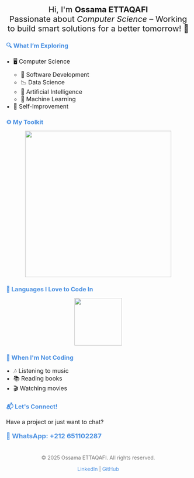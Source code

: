 <p style="text-align: center; font-size: 22px; margin-bottom: 20px;">
  Hi, I'm <strong>Ossama ETTAQAFI</strong><br>
  Passionate about <em>Computer Science</em> – Working to build smart solutions for a better tomorrow! 🚀
</p>

<!-- Interests Section -->
<h3 style="color: #4a90e2; margin-bottom: 10px;">🔍 What I’m Exploring</h3>
<ul style="padding-left: 20px; margin-bottom: 20px; font-size: 16px;">
  <li>🖥️ Computer Science
    <ul style="padding-left: 20px; margin-top: 10px;">
      <li>📝 Software Development</li>
      <li>📉 Data Science</li>
      <li>🧠 Artificial Intelligence</li>
      <li>🚀 Machine Learning</li>
    </ul>
  </li>
  <li>🌟 Self-Improvement</li>
</ul>

<!-- Skills Section -->
<h3 style="color: #4a90e2; margin-bottom: 10px;">⚙ My Toolkit</h3>
<p style="text-align: center; margin-bottom: 20px;">
  <a href="https://skillicons.dev">
    <img src="https://skillicons.dev/icons?i=git,docker,linux,html,css,js,typescript,react,angular,bootstrap,python,java,c,flask,php,laravel,mysql,mongodb,postman,opencv" width="400" />
  </a>
</p>

<!-- Programming Languages Section -->
<h3 style="color: #4a90e2; margin-bottom: 10px;">💙 Languages I Love to Code In</h3>
<p style="text-align: center; margin-bottom: 20px;">
  <a href="https://skillicons.dev">
    <img src="https://skillicons.dev/icons?i=c,java,python,js,php" width="130" />
  </a>
</p>

<!-- Hobbies Section -->
<h3 style="color: #4a90e2; margin-bottom: 10px;">🎨 When I'm Not Coding</h3>
<ul style="padding-left: 20px; margin-bottom: 20px; font-size: 16px;">
  <li>🎶 Listening to music</li>
  <li>📚 Reading books</li>
  <li>🎬 Watching movies</li>
</ul>

<!-- Contact Section -->
<h3 style="color: #4a90e2; margin-bottom: 10px;">📬 Let's Connect!</h3>
<p style="font-size: 16px; margin-bottom: 10px;">Have a project or just want to chat?</p>
<p style="font-size: 18px; font-weight: bold; color: #4a90e2; margin-bottom: 20px;">📱 WhatsApp: +212 651102287</p>

<!-- Footer Section -->
<footer style="text-align: center; margin-top: 40px; font-size: 14px; color: #777;">
  <p>© 2025 Ossama ETTAQAFI. All rights reserved.</p>
  <p>
    <a href="https://linkedin.com/in/ossama-ettaqafi" style="color: #4a90e2; text-decoration: none;">LinkedIn</a> | 
    <a href="https://github.com/imossama" style="color: #4a90e2; text-decoration: none;">GitHub</a>
  </p>
</footer>
